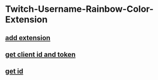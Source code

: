 # Twitch-Username-Rainbow-Color-Extension

##

## [add extension](https://www.thesslstore.com/blog/install-a-chrome-extension/)


## [get client id and token](https://token.flens.org/)

## [get id](https://www.streamweasels.com/tools/convert-twitch-username-to-user-id/#:~:text=Every%20Twitch%20username%20comes%20with,any%20Twitch%20Username%20to%20ID.)
